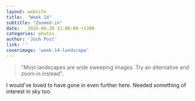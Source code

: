 ```yaml
---
layout: website
title:  "Week 14"
subtitle: "Zoomed-in"
date:   2016-06-20 11:00:00 +1300
categories: photos
author: 'Josh Post'
link: ''
coverimage: 'week-14-landscape'
---
```


> "Most landscapes are wide sweeping images. Try an alternative and zoom in instead".

I would've loved to have gone in even further here. Needed something of interest in sky too.
